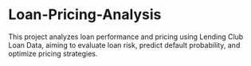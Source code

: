# Loan-Pricing-Analysis
This project analyzes loan performance and pricing using Lending Club Loan Data, aiming to evaluate loan risk, predict default probability, and optimize pricing strategies.

